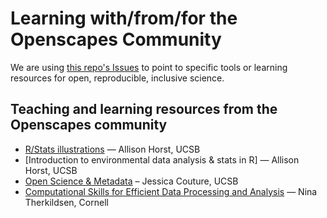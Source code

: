 # Learning with/from/for the Openscapes Community

We are using [this repo's Issues](https://github.com/openscapes/teaching-learning-resources/issues) to point to specific tools or learning resources for open, reproducible, inclusive science.

## Teaching and learning resources from the Openscapes community


- [R/Stats illustrations](https://github.com/allisonhorst/stats-illustrations) — Allison Horst, UCSB
- [Introduction to environmental data analysis & stats in R] — Allison Horst, UCSB
- [Open Science & Metadata](https://docs.google.com/presentation/d/1t1Pjuk90-dFPazNMAeb21Av5z-BtF6jpwpQ391J0niU/edit#slide=id.g6532ff24f4_0_0) – Jessica Couture, UCSB
- [Computational Skills for Efficient Data Processing and Analysis](https://classes.cornell.edu/browse/roster/FA18/class/NTRES/3500) — Nina Therkildsen, Cornell
